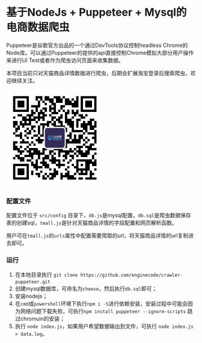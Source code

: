 # 基于NodeJs + Puppeteer + Mysql的电商数据爬虫

Puppeteer是谷歌官方出品的一个通过DevTools协议控制headless Chrome的Node库。可以通过Puppeteer的提供的api直接控制Chrome模拟大部分用户操作来进行UI Test或者作为爬虫访问页面来收集数据。

本项目当前只对天猫商品详情数据进行爬虫，后期会扩展淘宝登录后搜索爬虫，欢迎继续关注。

![公众号](./documents/qrcode.jpg "关注公众号")


### 配置文件

配置文件位于 `src/config` 目录下，`db.js`是mysql配置，`db.sql`是爬虫数据保存表的创建sql，`tmall.js`是针对天猫商品详情的字段配置和网页解析函数。

用户可在`tmall.js`的`urls`属性中配置需要爬取的url，将天猫商品详情的url复制进去即可。

### 运行
1. 在本地目录执行 `git clone https://github.com/enginecode/crawler-puppeteer.git`
2. 创建mysql数据库，可命名为`cheese`，然后执行`db.sql`即可；
3. 安装nodejs；
4. 在`cmd`或`powershell`环境下执行`npm i -S`进行依赖安装，安装过程中可能会因为网络问题下载失败，可执行`npm install puppeteer --ignore-scripts` 跳过chromuin的安装；
5. 执行 `node index.js`，如果用户希望数据输出到文件，可执行 `node index.js > data.log`。